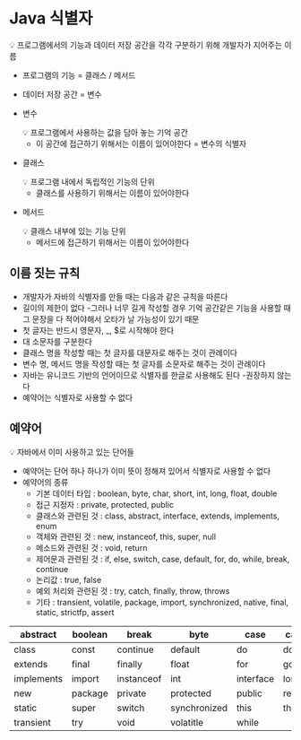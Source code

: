 # Java 식별자

<aside>
💡 프로그램에서의 기능과 데이터 저장 공간을 각각 구분하기 위해 개발자가 지어주는 이름

</aside>

- 프로그램의 기능 = 클래스  /  메서드
- 데이터 저장 공간 = 변수
- 변수
  
    <aside>
    💡 프로그램에서 사용하는 값을 담아 놓는 기억 공간
    
    </aside>
    
    - 이 공간에 접근하기 위해서는 이름이 있어야한다 = 변수의 식별자
- 클래스
  
    <aside>
    💡 프로그램 내에서 독립적인 기능의 단위
    
    </aside>
    
    - 클래스를 사용하기 위해서는 이름이 있어야한다
- 메서드
  
    <aside>
    💡 클래스 내부에 있는 기능 단위
    
    </aside>
    
    - 메서드에 접근하기 위해서는 이름이 있어야한다





## 이름 짓는 규칙

- 개발자가 자바의 식별자를 만들 때는 다음과 같은 규칙을 따른다
- 길이의 제한이 없다
-그러나 너무 길게 작성할 경우 기억 공간같은 기능을 사용할 때 그 문장을 다 적어야해서 오타가 날 가능성이 있기 때문
- 첫 글자는 반드시 영문자, _, $로 시작해야 한다
- 대 소문자를 구분한다
- 클래스 명을 작성할 때는 첫 글자를 대문자로 해주는 것이 관례이다
- 변수 명, 메서드 명을 작성할 때는 첫 글자를 소문자로 해주는 것이 관례이다
- 자바는 유니코드 기반의 언어이므로 식별자를 한글로 사용해도 된다
-권장하지 않는다
- 예약어는 식별자로 사용할 수 없다





## 예약어

<aside>
💡 자바에서 이미 사용하고 있는 단어들

</aside>

- 예약어는 단어 하나 하나가 이미 뜻이 정해져 있어서 식별자로 사용할 수 없다
- 예약어의 종류
    - 기본 데이터 타입 : boolean, byte, char, short, int, long, float, double
    - 접근 지정자 : private, protected, public
    - 클래스와 관련된 것 : class, abstract, interface, extends, implements, enum
    - 객체와 관련된 것 : new, instanceof, this, super, null
    - 메소드와 관련된 것 : void, return
    - 제어문과 관련된 것 : if, else, switch, case, default, for, do, while, break, continue
    - 논리값 : true, false
    - 예외 처리와 관련된 것 : try, catch, finally, throw, throws
    - 기타 : transient, volatile, package, import, synchronized, native, final, static, strictfp, assert

|     abstract |     boolean |      break |        byte |        case |       catch |        char |
| --- | --- | --- | --- | --- | --- | --- |
|       class |       const |    continue |      default |          do |      double |        else |
|     extends |        final |       finally |         float |         for |        goto |          if |
|  implements |      import |   instanceof |          int |     interface |        long |      native |
|        new |     package |      private |    protected |       public |       return |       short |
|       static |       super |      switch | synchronized |         this |      throws |       throw |
|    transient |         try |        void |      volatitle |       while |  |  |